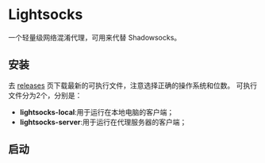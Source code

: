 # Lightsocks
一个轻量级网络混淆代理，可用来代替 Shadowsocks。

## 安装
去 [releases](https://github.com/gwuhaolin/lightsocks/releases) 页下载最新的可执行文件，注意选择正确的操作系统和位数。
可执行文件分为2个，分别是：

- **lightsocks-local**:用于运行在本地电脑的客户端；
- **lightsocks-server**:用于运行在代理服务器的客户端；

## 启动





